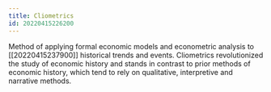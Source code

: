 ```yaml
---
title: Cliometrics
id: 20220415226200
---
```


Method of applying formal economic models and econometric analysis to [[20220415237900]] historical trends and events. Cliometrics  revolutionized the study of economic history and stands in contrast to prior methods of economic history, which tend to rely on qualitative, interpretive and narrative methods.
